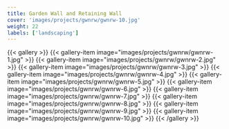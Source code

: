 ```yaml
---
title: Garden Wall and Retaining Wall
cover: 'images/projects/gwnrw/gwnrw-10.jpg'
weight: 22
labels: ['landscaping']
---
```


{{< gallery >}}
{{< gallery-item image="images/projects/gwnrw/gwnrw-1.jpg" >}}
{{< gallery-item image="images/projects/gwnrw/gwnrw-2.jpg" >}}
{{< gallery-item image="images/projects/gwnrw/gwnrw-3.jpg" >}}
{{< gallery-item image="images/projects/gwnrw/gwnrw-4.jpg" >}}
{{< gallery-item image="images/projects/gwnrw/gwnrw-5.jpg" >}}
{{< gallery-item image="images/projects/gwnrw/gwnrw-6.jpg" >}}
{{< gallery-item image="images/projects/gwnrw/gwnrw-7.jpg" >}}
{{< gallery-item image="images/projects/gwnrw/gwnrw-8.jpg" >}}
{{< gallery-item image="images/projects/gwnrw/gwnrw-9.jpg" >}}
{{< gallery-item image="images/projects/gwnrw/gwnrw-10.jpg" >}}
{{< /gallery >}}
